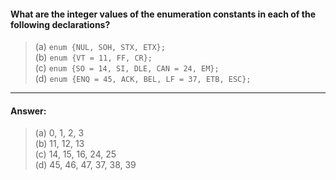 #### What are the integer values of the enumeration constants in each of the following declarations?

> (a) `enum {NUL, SOH, STX, ETX};`  
> (b) `enum {VT = 11, FF, CR};`  
> (c) `enum {SO = 14, SI, DLE, CAN = 24, EM};`  
> (d) `enum {ENQ = 45, ACK, BEL, LF = 37, ETB, ESC};`  

---

#### Answer:

> (a) 0, 1, 2, 3  
> (b) 11, 12, 13  
> (c) 14, 15, 16, 24, 25  
> (d) 45, 46, 47, 37, 38, 39  
